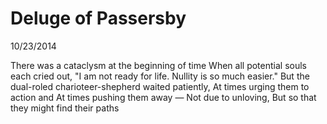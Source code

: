 Deluge of Passersby
===================

10/23/2014

There was a cataclysm at the beginning of time
When all potential souls each cried out,
"I am not ready for life. Nullity is so much
easier."
But the dual-roled charioteer-shepherd waited patiently,
At times urging them to action and
At times pushing them away &mdash;
Not due to unloving,
But so that they might find their paths
